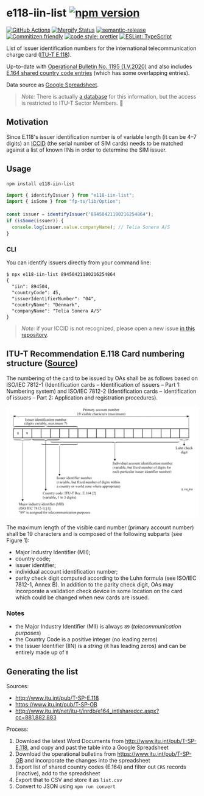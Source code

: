 # e118-iin-list [![npm version](https://img.shields.io/npm/v/e118-iin-list.svg)](https://www.npmjs.com/package/e118-iin-list)

[![GitHub Actions](https://github.com/NordicSemiconductor/e118-iin-list-js/workflows/Test%20and%20Release/badge.svg)](https://github.com/NordicSemiconductor/e118-iin-list-js/actions)
[![Mergify Status](https://img.shields.io/endpoint.svg?url=https://dashboard.mergify.io/badges/NordicSemiconductor/e118-iin-list-js&style=flat)](https://mergify.io)
[![semantic-release](https://img.shields.io/badge/%20%20%F0%9F%93%A6%F0%9F%9A%80-semantic--release-e10079.svg)](https://github.com/semantic-release/semantic-release)
[![Commitizen friendly](https://img.shields.io/badge/commitizen-friendly-brightgreen.svg)](http://commitizen.github.io/cz-cli/)
[![code style: prettier](https://img.shields.io/badge/code_style-prettier-ff69b4.svg)](https://github.com/prettier/prettier/)
[![ESLint: TypeScript](https://img.shields.io/badge/ESLint-TypeScript-blue.svg)](https://github.com/typescript-eslint/typescript-eslint)

List of issuer identification numbers for the international telecommunication
charge card
([ITU-T E.118](https://www.itu.int/rec/dologin_pub.asp?lang=e&id=T-REC-E.118-200605-I!!PDF-E&type=items)).

Up-to-date with
[Operational Bulletin No. 1195 (1.V.2020)](https://www.itu.int/pub/publications.aspx?parent=T-SP-OB.1195-2020)
and also includes
[E.164 shared country code entries](http://www.itu.int/net/itu-t/inrdb/e164_intlsharedcc.aspx?cc=881,882,883)
(which has some overlapping entries).

Data source as
[Google Spreadsheet](https://docs.google.com/spreadsheets/d/1ErJzksU5bF2YA8tQQ9QJleEZHsdvDRDk0Rvi0nf3fh4/edit?usp=sharing).

> _Note:_ There is actually
> [a database](https://www.itu.int/net/itu-t/inrdb/secured/e118iin.aspx) for
> this information, but the access is restricted to ITU-T Sector Members. 🤷

## Motivation

Since E.118's issuer identification number is of variable length (it can be 4–7
digits) an [ICCID](https://en.wikipedia.org/wiki/E.118#ICCID) (the serial number
of SIM cards) needs to be matched against a list of known IINs in order to
determine the SIM issuer.

## Usage

    npm install e118-iin-list

```typescript
import { identifyIssuer } from "e118-iin-list";
import { isSome } from "fp-ts/lib/Option";

const issuer = identifyIssuer("89450421180216254864");
if (isSome(issuer)) {
  console.log(issuer.value.companyName); // Telia Sonera A/S
}
```

### CLI

You can identify issuers directly from your command line:

    $ npx e118-iin-list 89450421180216254864
    {
      "iin": 894504,
      "countryCode": 45,
      "issuerIdentifierNumber": "04",
      "countryName": "Denmark",
      "companyName": "Telia Sonera A/S"
    }

> _Note:_ if your ICCID is not recognized, please open a new issue
> [in this repository](https://github.com/NordicSemiconductor/e118-iin-list-js/issues/new).

## ITU-T Recommendation E.118 Card numbering structure ([Source](https://www.itu.int/rec/dologin_pub.asp?lang=e&id=T-REC-E.118-200605-I!!PDF-E&type=items))

The numbering of the card to be issued by OAs shall be as follows based on
ISO/IEC 7812-1 (Identification cards – Identification of issuers – Part 1:
Numbering system) and ISO/IEC 7812-2 (Identification cards – Identification of
issuers – Part 2: Application and registration procedures).

![E.118 Schema](./docs/fig1.png)

The maximum length of the visible card number (primary account number) shall be
19 characters and is composed of the following subparts (see Figure 1):

- Major Industry Identifier (MII);
- country code;
- issuer identifier;
- individual account identification number;
- parity check digit computed according to the Luhn formula (see ISO/IEC 7812-1,
  Annex B). In addition to the parity check digit, OAs may incorporate a
  validation check device in some location on the card which could be changed
  when new cards are issued.

### Notes

- the Major Industry Identifier (MII) is always `89` (_telecommunication
  purposes_)
- the Country Code is a positive integer (no leading zeros)
- the Issuer Identifier (IIN) is a _string_ (it has leading zeros) and can be
  entirely made up of `0`

## Generating the list

Sources:

- http://www.itu.int/pub/T-SP-E.118
- https://www.itu.int/pub/T-SP-OB
- http://www.itu.int/net/itu-t/inrdb/e164_intlsharedcc.aspx?cc=881,882,883

Process:

1. Download the latest Word Documents from http://www.itu.int/pub/T-SP-E.118,
   and copy and past the table into a Google Spreadsheet
2. Download the operational bulletins from https://www.itu.int/pub/T-SP-OB and
   incorporate the changes into the spreadsheet
3. Export list of shared country codes (E.164) and filter out `CRS` records
   (inactive), add to the spreadsheet
4. Export that to CSV and store it as `list.csv`
5. Convert to JSON using `npm run convert`
